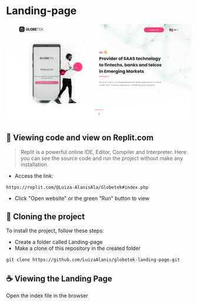 # Landing-page

<img src="./assets/images/capa.png" alt="Globetek landing page"/>

## :robot: Viewing code and view on Replit.com

> Replit is a powerful online IDE, Editor, Compiler and Interpreter. Here you can see the source code and run the project without make any installation.

- Access the link:
```
https://replit.com/@Luiza-AlanisAla/Globetek#index.php
```
- Click "Open website" or the green "Run" button to view

## :rocket: Cloning the project

To install the project, follow these steps:

- Create a folder called Landing-page
- Make a clone of this repository in the created folder

```
git clone https://github.com/LuizaAlanis/globetek-landing-page.git
```

## :coffee: Viewing the Landing Page

Open the index file in the browser
